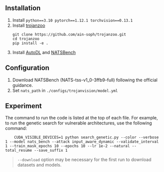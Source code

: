 ## Installation

1. Install `python==3.10 pytorch==1.12.1 torchvision==0.13.1`
2. Install [trojanzoo](https://github.com/ain-soph/trojanzoo)
    ```
    git clone https://github.com/ain-soph/trojanzoo.git
    cd trojanzoo
    pip install -e .
    ```
3. Install [AutoDL](https://github.com/D-X-Y/AutoDL-Projects) and [NATSBench](https://github.com/D-X-Y/NATS-Bench)


## Configuration

1. Download NATSBench (NATS-tss-v1_0-3ffb9-full) following the official guidance.
2. Set `nats_path` in `./configs/trojanvision/model.yml`

## Experiment

The command to run the code is listed at the top of each file. For example, to run the genetic search for vulnerable architectures, use the following command:

```
    CUDA_VISIBLE_DEVICES=1 python search_genetic.py --color --verbose 1 --model nats_bench --attack input_aware_dynamic --validate_interval 1 --train_mask_epochs 10 --epochs 10 --lr 1e-2 --natural --total_resume --save_suffix 1
```

> `--download` option may be necessary for the first run to download datasets and models.
